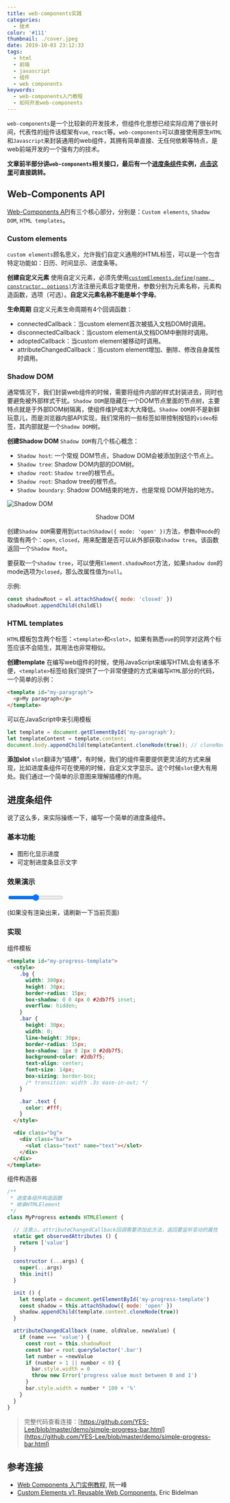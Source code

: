 ```yaml
---
title: web-components实践
categories:
  - 技术
color: '#111'
thumbnail: ./cover.jpeg
date: 2019-10-03 23:12:33
tags:
  - html
  - 前端
  - javascript
  - 组件
  - web components
keywords:
  - web-components入门教程
  - 如何开发web-components
---
```


`web-components`是一个比较新的开发技术，但组件化思想已经实际应用了很长时间，代表性的组件话框架有`vue`, `react`等。`web-components`可以直接使用原生`HTML`和`Javascript`来封装通用的web组件，其拥有简单直接、无任何依赖等特点，是web前端开发的一个强有力的技术。
<!-- more -->

**文章前半部分讲`web-components`相关接口，最后有一个[进度条组件](#进度条组件)实例，[点击这里](#进度条组件)可直接跳转。**

## Web-Components API

[Web-Components API](https://developer.mozilla.org/zh-CN/docs/Web/Web_Components)有三个核心部分，分别是：`Custom elements`, `Shadow DOM`, `HTML templates`。

### Custom elements

`custom elements`顾名思义，允许我们自定义通用的HTML标签，可以是一个包含特定功能如：日历、时间显示、进度条等。

**创建自定义元素**
使用自定义元素，必须先使用[`customElements.define(name, constructor, options)`](https://developer.mozilla.org/zh-CN/docs/Web/API/CustomElementRegistry/define)方法注册元素后才能使用，参数分别为元素名称，元素构造函数，选项（可选）。**自定义元素名称不能是单个字母**。

**生命周期**
自定义元素生命周期有4个回调函数：

* connectedCallback：当custom element首次被插入文档DOM时调用。
* disconnectedCallback：当custom element从文档DOM中删除时调用。
* adoptedCallback：当custom element被移动时调用。
* attributeChangedCallback：当custom element增加、删除、修改自身属性时调用。

### Shadow DOM

通常情况下，我们封装web组件的时候，需要将组件内部的样式封装进去，同时也要避免被外部样式干扰。`Shadow DOM`是隐藏在一个DOM节点里面的节点树，主要特点就是于外部DOM树隔离，使组件维护成本大大降低。`Shadow DOM`并不是新鲜玩意儿，而是浏览器内部API实现，我们常用的一些标签如带控制按钮的`video`标签，其内部就是一个`Shadow DOM`树。

**创建Shadow DOM**
`Shadow DOM`有几个核心概念：

* `Shadow host`: 一个常规 DOM节点，Shadow DOM会被添加到这个节点上。
* `Shadow tree`: Shadow DOM内部的DOM树。
* `shadow root`: `Shadow tree`的根节点。
* `Shadow root`: Shadow tree的根节点。
* `Shadow boundary`: Shadow DOM结束的地方，也是常规 DOM开始的地方。

![Shadow DOM](./shadow-dom.png)
<center>Shadow DOM</center>

创建`Shadow DOM`需要用到`attachShadow({ mode: 'open' })`方法，参数中`mode`的取值有两个：`open`, `closed`，用来配置是否可以从外部获取`shadow tree`。该函数返回一个`Shadow Root`。

要获取一个`shadow tree`，可以使用`Element.shadowRoot`方法，如果`shadow dom`的mode选项为`closed`，那么改属性值为`null`。

示例:

```javascript
const shadowRoot = el.attachShadow({ mode: 'closed' })
shadowRoot.appendChild(childEl)
```

### HTML templates

`HTML`模板包含两个标签：`<template>`和`<slot>`，如果有熟悉`vue`的同学对这两个标签应该不会陌生，其用法也非常相似。

**创建template**
在编写web组件的时候，使用JavaScript来编写HTML会有诸多不便，`<template>`标签给我们提供了一个非常便捷的方式来编写`HTML`部分的代码，一个简单的示例：

```html
<template id="my-paragraph">
  <p>My paragraph</p>
</template>
```

可以在JavaScript中来引用模板

```javascript
let template = document.getElementById('my-paragraph');
let templateContent = template.content;
document.body.appendChild(templateContent.cloneNode(true)); // cloneNode方法克隆整个节点，为了避免模板在多个地方被引用引发问题
```

**添加slot**
`slot`翻译为“插槽”，有时候，我们的组件需要提供更灵活的方式来展现，比如进度条组件可在使用的时候，自定义文字显示。这个时候`slot`便大有用处。我们通过一个简单的示意图来理解插槽的作用。

## 进度条组件

说了这么多，来实际操练一下，编写一个简单的进度条组件。

### 基本功能

* 图形化显示进度
* 可定制进度条显示文字

### 效果演示

<input type="range" id="range-btn" min="0" max="1" step="0.01" value="0.5">

<!-- 使用组件 -->
<div id="my-progress-mount"></div>

(如果没有渲染出来，请刷新一下当前页面)

### 实现

组件模板

```html
<template id="my-progress-template">
  <style>
    .bg {
      width: 300px;
      height: 30px;
      border-radius: 15px;
      box-shadow: 0 0 4px 0 #2db7f5 inset;
      overflow: hidden;
    }
    .bar {
      height: 30px;
      width: 0;
      line-height: 30px;
      border-radius: 15px;
      box-shadow: 1px 0 2px 0 #2db7f5;
      background-color: #2db7f5;
      text-align: center;
      font-size: 14px;
      box-sizing: border-box;
      /* transition: width .3s ease-in-out; */
    }

    .bar .text {
      color: #fff;
    }
  </style>

  <div class="bg">
    <div class="bar">
      <slot class="text" name="text"></slot>
    </div>
  </div>
</template>
```

组件构造器

```javascript
/**
 * 进度条组件构造函数
 * 继承HTMLElement
 */
class MyProgress extends HTMLElement {

  // 注意⚠️，attributeChangedCallback回调需要添加此方法，返回要监听变动的属性
  static get observedAttributes () {
    return ['value']
  }

  constructor (...args) {
    super(...args)
    this.init()
  }

  init () {
    let template = document.getElementById('my-progress-template')
    const shadow = this.attachShadow({ mode: 'open' })
    shadow.appendChild(template.content.cloneNode(true))
  }

  attributeChangedCallback (name, oldValue, newValue) {
    if (name === 'value') {
      const root = this.shadowRoot
      const bar = root.querySelector('.bar')
      let number = +newValue
      if (number > 1 || number < 0) {
        bar.style.width = 0
        throw new Error('progress value must between 0 and 1')
      }
      bar.style.width = number * 100 + '%'
    }
  }
}
```

> 完整代码查看连接：[https://github.com/YES-Lee/blob/master/demo/simple-progress-bar.html](https://github.com/YES-Lee/blob/master/demo/simple-progress-bar.html)

## 参考连接

* [Web Components 入门实例教程](http://www.ruanyifeng.com/blog/2019/08/web_components.html), 阮一峰
* [Custom Elements v1: Reusable Web Components](https://developers.google.com/web/fundamentals/customelements), Eric Bidelman

<script
  src="/js/my-progress.js"
></script>
